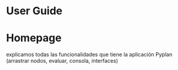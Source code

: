 # User Guide
# Homepage

explicamos todas las funcionalidades que tiene la aplicación Pyplan (arrastrar nodos, evaluar, consola, interfaces)


<!--stackedit_data:
eyJoaXN0b3J5IjpbLTIwNTY2MDE5NjcsMTMxMTQyNDIwXX0=
-->